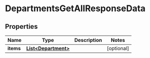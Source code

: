 

# DepartmentsGetAllResponseData


## Properties

| Name | Type | Description | Notes |
|------------ | ------------- | ------------- | -------------|
|**items** | [**List&lt;Department&gt;**](Department.md) |  |  [optional] |



